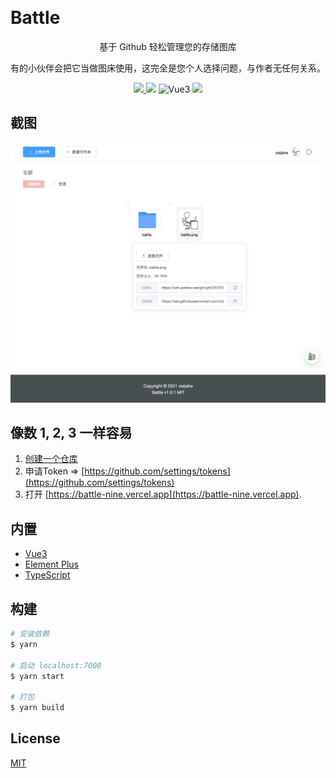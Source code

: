 
<p align="center">
  <br />
  <h1>Battle</h1>
  <p align="center">基于 Github 轻松管理您的存储图库</p>
  <p align="center">有的小伙伴会把它当做图床使用，这完全是您个人选择问题，与作者无任何关系。</p>
  <p align="center">
    <a href="README.md">
      <img src="https://img.shields.io/badge/lang-%E7%AE%80%E4%BD%93%E4%B8%AD%E6%96%87-red.svg?longCache=true&style=flat-square">
    </a>
    <img src="https://img.shields.io/github/v/release/xjh22222228/battle" />
    <img alt="Vue3" src="https://img.shields.io/static/v1.svg?label=&message=Vue3&style=flat-square&color=42b983">
    <img src="https://img.shields.io/github/license/xjh22222228/battle" />
  </p>
</p>





## 截图
![](media/screenshot.png)




## 像数 1, 2, 3 一样容易
1. [创建一个仓库](https://github.com/new)
2. 申请Token => [https://github.com/settings/tokens](https://github.com/settings/tokens)
3. 打开 [https://battle-nine.vercel.app](https://battle-nine.vercel.app).





## 内置
- [Vue3](https://github.com/vuejs/vue-next)
- [Element Plus](https://github.com/element-plus/element-plus)
- [TypeScript](https://github.com/Microsoft/TypeScript)



## 构建
```bash
# 安装依赖
$ yarn

# 启动 localhost:7000
$ yarn start

# 打包
$ yarn build
```

## License
[MIT](LICENSE)


